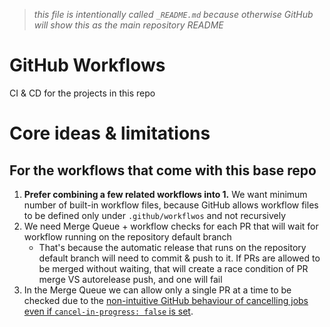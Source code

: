 > _this file is intentionally called `_README.md` because otherwise GitHub will
> show this as the main repository README_

# GitHub Workflows

CI & CD for the projects in this repo

# Core ideas & limitations

## For the workflows that come with this base repo

1. **Prefer combining a few related workflows into 1.** We want minimum number
   of built-in workflow files, because GitHub allows workflow files to be
   defined only under `.github/workflwos` and not recursively
2. We need Merge Queue + workflow checks for each PR that will wait for workflow
   running on the repository default branch
   - That's because the automatic release that runs on the repository default
     branch will need to commit & push to it. If PRs are allowed to be merged
     without waiting, that will create a race condition of PR merge VS
     autorelease push, and one will fail
3. In the Merge Queue we can allow only a single PR at a time to be checked due
   to the
   [non-intuitive GitHub behaviour of cancelling jobs even if `cancel-in-progress: false` is set](https://github.com/orgs/community/discussions/12835).
